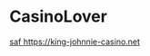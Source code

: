 # CasinoLover
[saf <a href="[saf](https://king-johnnie-casino.net)https://king-johnnie-casino.net"> </a> ](https://king-johnnie-casino.net)https://king-johnnie-casino.net
